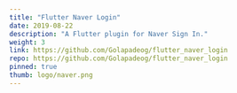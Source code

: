 ```yaml
---
title: "Flutter Naver Login"
date: 2019-08-22
description: "A Flutter plugin for Naver Sign In."
weight: 3
link: https://github.com/Golapadeog/flutter_naver_login
repo: https://github.com/Golapadeog/flutter_naver_login
pinned: true
thumb: logo/naver.png
---
```

